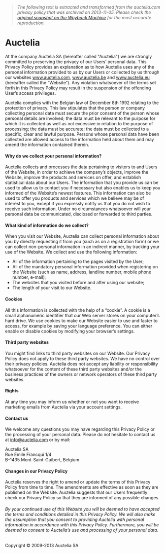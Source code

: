 > *The following text is extracted and transformed from the auctelia.com privacy policy that was archived on 2013-11-05. Please check the [original snapshot on the Wayback Machine](https://web.archive.org/web/20131105062834id_/http%3A//www.auctelia.com/en/home/confident) for the most accurate reproduction.*

# Auctelia

At the company Auctelia SA (hereafter called "Auctelia") we are strongly committed to preserving the privacy of our Users’ personal data. This Privacy Policy provides an explanation as to how Auctelia uses any of the personal information provided to us by our Users or collected by us through our websites www.auctelia.com, www.auctelia.be and www.auctelia.eu (hereafter called the “Website”). Any violation whatsoever of the terms set forth in this Privacy Policy may result in the suspension of the offending User’s access privileges. 

Auctelia complies with the Belgian law of December 8th 1992 relating to the protection of privacy. This law stipulates that the person or company collecting personal data must secure the prior consent of the person whose personal details are involved; the data must be relevant to the purpose for which it is collected as well as not excessive in relation to the purpose of processing; the data must be accurate; the data must be collected to a specific, clear and lawful purpose. Persons whose personal data have been collected are allowed access to the information held about them and may amend the information contained therein. 

#### Why do we collect your personal information?

Auctelia collects and processes the data pertaining to visitors to and Users of the Website, in order to achieve the company’s objects, improve the Website, improve the products and services on offer, and establish statistical data about our Users. The information that you provide us can be used to allow us to contact you if necessary but also enables us to keep you informed of the Website’s newest features. This information can also be used to offer you products and services which we believe may be of interest to you, except if you expressly notify us that you do not wish to receive such information. Under no circumstances whatsoever will your personal data be communicated, disclosed or forwarded to third parties. 

#### What kind of information do we collect? 

When you visit our Website, Auctelia can collect personal information about you by directly requesting it from you (such as on a registration form) or we can collect non-personal information in an indirect manner, by tracking your use of the Website. We collect and use the following information: 

  * All of the information pertaining to the pages visited by the User; 
  * All of the mandatory personal information provided when registering on the Website (such as name, address, landline number, mobile phone number, e-mail); 
  * The websites that you visited before and after using our website; 
  * The length of your visit to our Website.



#### Cookies

All this information is collected with the help of a “cookie”. A cookie is a small alphanumeric identifier that our Web server stores on your computer’s hard drive. We use cookies to make our Website easier to use and faster to access, for example by saving your language preference. You can either enable or disable cookies by modifying your browser’s settings. 

#### Third party websites

You might find links to third party websites on our Website. Our Privacy Policy does not apply to these third party websites. We have no control over their privacy policies. Auctelia does not accept any liability or responsibility whatsoever for the content of these third party websites and/or the business practices of the owners or network operators of these third party websites. 

#### Rights

At any time you may inform us whether or not you want to receive marketing emails from Auctelia via your account settings. 

#### Contact us

We welcome any questions you may have regarding this Privacy Policy or the processing of your personal data. Please do not hesitate to contact us at info@auctelia.com or by mail: 

Auctelia SA   
Rue Emile Francqui 1/4   
B-1435 Mont-Saint-Guibert, Belgium   


#### Changes in our Privacy Policy

Auctelia reserves the right to amend or update the terms of this Privacy Policy from time to time. The amendments are effective as soon as they are published on the Website. Auctelia suggests that our Users frequently check our Privacy Policy so that they are informed of any possible changes. 

###### By your continued use of this Website you will be deemed to have accepted the terms and conditions detailed in this Privacy Policy. We will also make the assumption that you consent to providing Auctelia with personal information in accordance with this Privacy Policy. Furthermore, you will be deemed to consent to Auctelia’s use and processing of your personal data. 

  
Copyright © 2009-2013 Auctelia SA 

